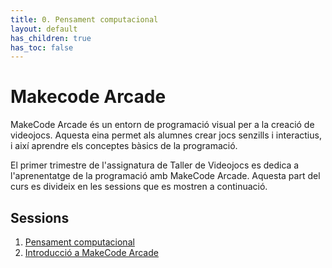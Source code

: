 ```yaml
---
title: 0. Pensament computacional
layout: default
has_children: true
has_toc: false
---
```


# Makecode Arcade

MakeCode Arcade és un entorn de programació visual per a la creació de videojocs. Aquesta eina permet als alumnes crear jocs senzills i interactius, i així aprendre els conceptes bàsics de la programació.

El primer trimestre de l'assignatura de Taller de Videojocs es dedica a l'aprenentatge de la programació amb MakeCode Arcade. Aquesta part del curs es divideix en les sessions que es mostren a continuació.

## Sessions

1. [Pensament computacional](pensament_computacional_1.pdf)
2. [Introducció a MakeCode Arcade](1.2.-introduccio_makecode_arcade.pdf)